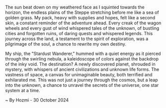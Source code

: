 
The sun beat down on my weathered face as I squinted towards the horizon, the endless plains of the Steppe stretching before me like a sea of golden grass. My pack, heavy with supplies and hopes, felt like a second skin, a constant reminder of the adventure ahead. Every creak of the wagon wheels and every gust of wind whispered tales of the unknown, of bustling cities and forgotten ruins, of daring quests and whispered legends. This journey across the land, a testament to the spirit of exploration, was a pilgrimage of the soul, a chance to rewrite my own destiny. 

My ship, the "Stardust Wanderer," hummed with a quiet energy as it pierced through the swirling nebula, a kaleidoscope of colors against the backdrop of the inky void. The destination? A newly discovered planet, shrouded in mystery, with whispers of ancient civilizations and unknown life forms.  The vastness of space, a canvas for unimaginable beauty, both terrified and exhilarated me.  This was not just a journey through the cosmos, but a leap into the unknown, a chance to unravel the secrets of the universe, one star system at a time. 

~ By Hozmi - 30 October 2024

